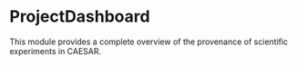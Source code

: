 # ProjectDashboard
This module provides a complete overview of the provenance of scientific experiments in CAESAR.
